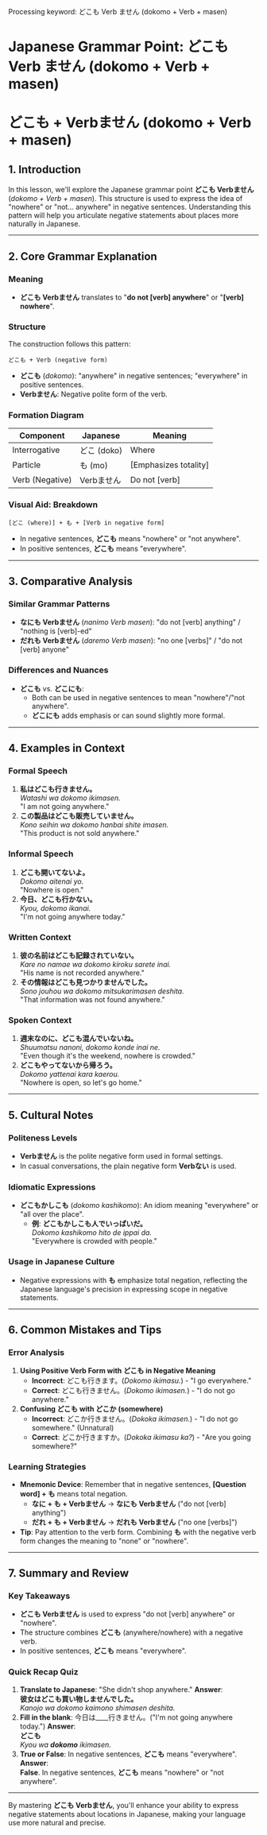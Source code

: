 Processing keyword: どこも Verb ません (dokomo + Verb + masen)
# Japanese Grammar Point: どこも Verb ません (dokomo + Verb + masen)
# どこも + Verbません (dokomo + Verb + masen)
## 1. Introduction
In this lesson, we'll explore the Japanese grammar point **どこも Verbません** (*dokomo + Verb + masen*). This structure is used to express the idea of "nowhere" or "not... anywhere" in negative sentences. Understanding this pattern will help you articulate negative statements about places more naturally in Japanese.

---
## 2. Core Grammar Explanation
### Meaning
- **どこも Verbません** translates to "**do not [verb] anywhere**" or "**[verb] nowhere**".
### Structure
The construction follows this pattern:
```
どこも + Verb (negative form)
```
- **どこも** (*dokomo*): "anywhere" in negative sentences; "everywhere" in positive sentences.
- **Verbません**: Negative polite form of the verb.
### Formation Diagram
| Component       | Japanese        | Meaning           |
|-----------------|-----------------|-------------------|
| Interrogative   | どこ (doko)     | Where             |
| Particle        | も (mo)         | [Emphasizes totality] |
| Verb (Negative) | Verbません      | Do not [verb]     |
### Visual Aid: Breakdown
```
[どこ (where)] + も + [Verb in negative form]
```
- In negative sentences, **どこも** means "nowhere" or "not anywhere".
- In positive sentences, **どこも** means "everywhere".
---
## 3. Comparative Analysis
### Similar Grammar Patterns
- **なにも Verbません** (*nanimo Verb masen*): "do not [verb] anything" / "nothing is [verb]-ed"
- **だれも Verbません** (*daremo Verb masen*): "no one [verbs]" / "do not [verb] anyone"
### Differences and Nuances
- **どこも** vs. **どこにも**:
  - Both can be used in negative sentences to mean "nowhere"/"not anywhere".
  - **どこにも** adds emphasis or can sound slightly more formal.
---
## 4. Examples in Context
### Formal Speech
1. **私はどこも行きません。**  
   *Watashi wa dokomo ikimasen.*  
   "I am not going anywhere."
2. **この製品はどこも販売していません。**  
   *Kono seihin wa dokomo hanbai shite imasen.*  
   "This product is not sold anywhere."
### Informal Speech
1. **どこも開いてないよ。**  
   *Dokomo aitenai yo.*  
   "Nowhere is open."
2. **今日、どこも行かない。**  
   *Kyou, dokomo ikanai.*  
   "I'm not going anywhere today."
### Written Context
1. **彼の名前はどこも記録されていない。**  
   *Kare no namae wa dokomo kiroku sarete inai.*  
   "His name is not recorded anywhere."
2. **その情報はどこも見つかりませんでした。**  
   *Sono jouhou wa dokomo mitsukarimasen deshita.*  
   "That information was not found anywhere."
### Spoken Context
1. **週末なのに、どこも混んでいないね。**  
   *Shuumatsu nanoni, dokomo konde inai ne.*  
   "Even though it's the weekend, nowhere is crowded."
2. **どこもやってないから帰ろう。**  
   *Dokomo yattenai kara kaerou.*  
   "Nowhere is open, so let's go home."
---
## 5. Cultural Notes
### Politeness Levels
- **Verbません** is the polite negative form used in formal settings.
- In casual conversations, the plain negative form **Verbない** is used.
### Idiomatic Expressions
- **どこもかしこも** (*dokomo kashikomo*): An idiom meaning "everywhere" or "all over the place".
  - **例**: **どこもかしこも人でいっぱいだ。**  
    *Dokomo kashikomo hito de ippai da.*  
    "Everywhere is crowded with people."
### Usage in Japanese Culture
- Negative expressions with **も** emphasize total negation, reflecting the Japanese language's precision in expressing scope in negative statements.
---
## 6. Common Mistakes and Tips
### Error Analysis
1. **Using Positive Verb Form with どこも in Negative Meaning**
   - **Incorrect**: どこも行きます。(*Dokomo ikimasu.*) - "I go everywhere."
   - **Correct**: どこも行きません。(*Dokomo ikimasen.*) - "I do not go anywhere."
2. **Confusing どこも with どこか (somewhere)**
   - **Incorrect**: どこか行きません。(*Dokoka ikimasen.*) - "I do not go somewhere." (Unnatural)
   - **Correct**: どこか行きますか。(*Dokoka ikimasu ka?*) - "Are you going somewhere?"
### Learning Strategies
- **Mnemonic Device**: Remember that in negative sentences, **[Question word] + も** means total negation.
  - **なに + も + Verbません** → **なにも Verbません** ("do not [verb] anything")
  - **だれ + も + Verbません** → **だれも Verbません** ("no one [verbs]")
- **Tip**: Pay attention to the verb form. Combining **も** with the negative verb form changes the meaning to "none" or "nowhere".
---
## 7. Summary and Review
### Key Takeaways
- **どこも Verbません** is used to express "do not [verb] anywhere" or "nowhere".
- The structure combines **どこも** (anywhere/nowhere) with a negative verb.
- In positive sentences, **どこも** means "everywhere".
### Quick Recap Quiz
1. **Translate to Japanese**: "She didn't shop anywhere."
   **Answer**:  
   **彼女はどこも買い物しませんでした。**  
   *Kanojo wa dokomo kaimono shimasen deshita.*
2. **Fill in the blank**: 今日は____行きません。("I'm not going anywhere today.")
   **Answer**:  
   **どこも**  
   *Kyou wa **dokomo** ikimasen.*
3. **True or False**: In negative sentences, **どこも** means "everywhere".
   **Answer**:  
   **False**. In negative sentences, **どこも** means "nowhere" or "not anywhere".
---
By mastering **どこも Verbません**, you'll enhance your ability to express negative statements about locations in Japanese, making your language use more natural and precise.
